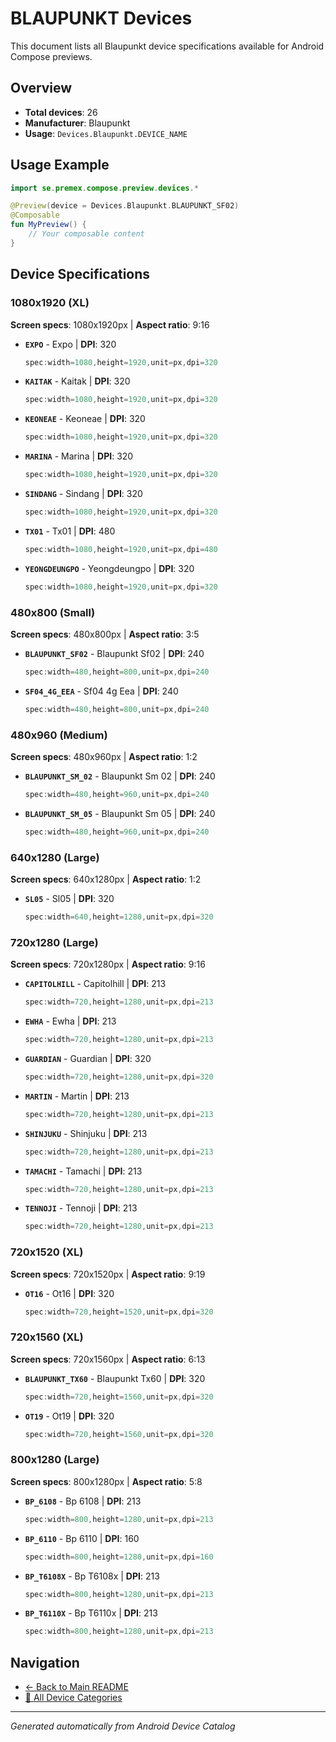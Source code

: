 # BLAUPUNKT Devices

This document lists all Blaupunkt device specifications available for Android Compose previews.

## Overview

- **Total devices**: 26
- **Manufacturer**: Blaupunkt
- **Usage**: `Devices.Blaupunkt.DEVICE_NAME`

## Usage Example

```kotlin
import se.premex.compose.preview.devices.*

@Preview(device = Devices.Blaupunkt.BLAUPUNKT_SF02)
@Composable
fun MyPreview() {
    // Your composable content
}
```

## Device Specifications

### 1080x1920 (XL)

**Screen specs**: 1080x1920px | **Aspect ratio**: 9:16

- **`EXPO`** - Expo | **DPI**: 320
  ```kotlin
  spec:width=1080,height=1920,unit=px,dpi=320
  ```

- **`KAITAK`** - Kaitak | **DPI**: 320
  ```kotlin
  spec:width=1080,height=1920,unit=px,dpi=320
  ```

- **`KEONEAE`** - Keoneae | **DPI**: 320
  ```kotlin
  spec:width=1080,height=1920,unit=px,dpi=320
  ```

- **`MARINA`** - Marina | **DPI**: 320
  ```kotlin
  spec:width=1080,height=1920,unit=px,dpi=320
  ```

- **`SINDANG`** - Sindang | **DPI**: 320
  ```kotlin
  spec:width=1080,height=1920,unit=px,dpi=320
  ```

- **`TX01`** - Tx01 | **DPI**: 480
  ```kotlin
  spec:width=1080,height=1920,unit=px,dpi=480
  ```

- **`YEONGDEUNGPO`** - Yeongdeungpo | **DPI**: 320
  ```kotlin
  spec:width=1080,height=1920,unit=px,dpi=320
  ```

### 480x800 (Small)

**Screen specs**: 480x800px | **Aspect ratio**: 3:5

- **`BLAUPUNKT_SF02`** - Blaupunkt Sf02 | **DPI**: 240
  ```kotlin
  spec:width=480,height=800,unit=px,dpi=240
  ```

- **`SF04_4G_EEA`** - Sf04 4g Eea | **DPI**: 240
  ```kotlin
  spec:width=480,height=800,unit=px,dpi=240
  ```

### 480x960 (Medium)

**Screen specs**: 480x960px | **Aspect ratio**: 1:2

- **`BLAUPUNKT_SM_02`** - Blaupunkt Sm 02 | **DPI**: 240
  ```kotlin
  spec:width=480,height=960,unit=px,dpi=240
  ```

- **`BLAUPUNKT_SM_05`** - Blaupunkt Sm 05 | **DPI**: 240
  ```kotlin
  spec:width=480,height=960,unit=px,dpi=240
  ```

### 640x1280 (Large)

**Screen specs**: 640x1280px | **Aspect ratio**: 1:2

- **`SL05`** - Sl05 | **DPI**: 320
  ```kotlin
  spec:width=640,height=1280,unit=px,dpi=320
  ```

### 720x1280 (Large)

**Screen specs**: 720x1280px | **Aspect ratio**: 9:16

- **`CAPITOLHILL`** - Capitolhill | **DPI**: 213
  ```kotlin
  spec:width=720,height=1280,unit=px,dpi=213
  ```

- **`EWHA`** - Ewha | **DPI**: 213
  ```kotlin
  spec:width=720,height=1280,unit=px,dpi=213
  ```

- **`GUARDIAN`** - Guardian | **DPI**: 320
  ```kotlin
  spec:width=720,height=1280,unit=px,dpi=320
  ```

- **`MARTIN`** - Martin | **DPI**: 213
  ```kotlin
  spec:width=720,height=1280,unit=px,dpi=213
  ```

- **`SHINJUKU`** - Shinjuku | **DPI**: 213
  ```kotlin
  spec:width=720,height=1280,unit=px,dpi=213
  ```

- **`TAMACHI`** - Tamachi | **DPI**: 213
  ```kotlin
  spec:width=720,height=1280,unit=px,dpi=213
  ```

- **`TENNOJI`** - Tennoji | **DPI**: 213
  ```kotlin
  spec:width=720,height=1280,unit=px,dpi=213
  ```

### 720x1520 (XL)

**Screen specs**: 720x1520px | **Aspect ratio**: 9:19

- **`OT16`** - Ot16 | **DPI**: 320
  ```kotlin
  spec:width=720,height=1520,unit=px,dpi=320
  ```

### 720x1560 (XL)

**Screen specs**: 720x1560px | **Aspect ratio**: 6:13

- **`BLAUPUNKT_TX60`** - Blaupunkt Tx60 | **DPI**: 320
  ```kotlin
  spec:width=720,height=1560,unit=px,dpi=320
  ```

- **`OT19`** - Ot19 | **DPI**: 320
  ```kotlin
  spec:width=720,height=1560,unit=px,dpi=320
  ```

### 800x1280 (Large)

**Screen specs**: 800x1280px | **Aspect ratio**: 5:8

- **`BP_6108`** - Bp 6108 | **DPI**: 213
  ```kotlin
  spec:width=800,height=1280,unit=px,dpi=213
  ```

- **`BP_6110`** - Bp 6110 | **DPI**: 160
  ```kotlin
  spec:width=800,height=1280,unit=px,dpi=160
  ```

- **`BP_T6108X`** - Bp T6108x | **DPI**: 213
  ```kotlin
  spec:width=800,height=1280,unit=px,dpi=213
  ```

- **`BP_T6110X`** - Bp T6110x | **DPI**: 213
  ```kotlin
  spec:width=800,height=1280,unit=px,dpi=213
  ```

## Navigation

- [← Back to Main README](../../README.md)
- [📱 All Device Categories](../README.md)

---
*Generated automatically from Android Device Catalog*
